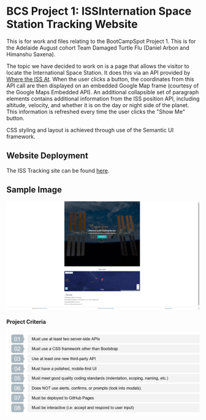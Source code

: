 # BCS Project 1: ISSInternation Space Station Tracking Website
This is for work and files relating to the BootCampSpot Project 1. This is for the Adelaide August cohort Team Damaged Turtle Flu (Daniel Arbon and Himanshu Saxena).

The topic we have decided to work on is a page that allows the visitor to locate the International Space Station. It does this via an API provided by [Where the ISS At](http://www.wheretheiss.at). When the user clicks a button, the coordinates from this API call are then displayed on an embedded Google Map frame (courtesy of the Google Maps Embedded API). An additional collapsible set of paragraph elements contains additional information from the ISS position API, including altitude, velocity, and whether it is on the day or night side of the planet. This information is refreshed every time the user clicks the "Show Me" button.

CSS styling and layout is achieved through use of the Semantic UI framework.

## Website Deployment
The ISS Tracking site can be found [here](http://arbdt.github.io/bcs-project-1).

## Sample Image
![image](./Assets/iss-tracker-preview.png)

#### Project Criteria
![image](./Assets/assgCriteria.PNG)
